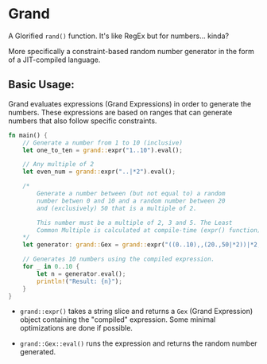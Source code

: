 # Grand

A Glorified `rand()` function. It's like RegEx but for numbers... kinda?

More specifically a constraint-based random number generator in the form
of a JIT-compiled language.

## Basic Usage:

Grand evaluates expressions (Grand Expressions) in order to generate the numbers. These expressions are based on ranges that can generate numbers that also follow specific constraints.

```rust
fn main() {
    // Generate a number from 1 to 10 (inclusive)
    let one_to_ten = grand::expr("1..10").eval();

    // Any multiple of 2
    let even_num = grand::expr("..|*2").eval();

    /*
        Generate a number between (but not equal to) a random
        number betwen 0 and 10 and a random number between 20 
        and (exclusively) 50 that is a multiple of 2.

        This number must be a multiple of 2, 3 and 5. The Least
        Common Multiple is calculated at compile-time (expr() function)
    */
    let generator: grand::Gex = grand::expr("((0..10),,(20.,50|*2))|*2,3,5");

    // Generates 10 numbers using the compiled expression.
    for _ in 0..10 {
        let n = generator.eval();
        println!("Result: {n}");
    }
}
```

- `grand::expr()` takes a string slice and returns a `Gex` (Grand Expression) object containing the "compiled" expression. Some minimal optimizations are done if possible.

- `grand::Gex::eval()` runs the expression and returns the random number generated.